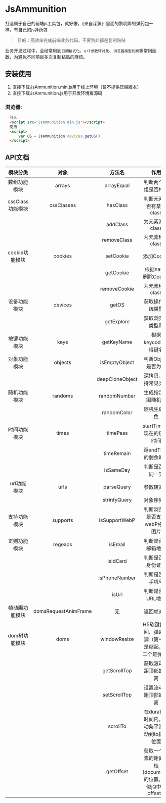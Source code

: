 # JsAmmunition
 
打造属于自己的前端js工具包，就好像，《来自深渊》里面的黎明卿的弹药包一样，有自己的js弹药包

> 目的：高效率完成前端业务代码，不要到处都是复制粘贴

业务开发过程中，会经常用到`日期格式化`、`url参数转对象`、`浏览器类型判断`等常用函数，为避免不同项目多次复制粘贴的麻烦。
## 安装使用

1. 直接下载JsAmmunition.min.js用于线上环境（暂不提供压缩版本）
2. 直接下载JsAmmunition.js用于开发环境看源码

### 浏览器:
``` html
  引入
  <script src="JsAmmunition.min.js"></script>
  使用
  <script>
      var OS = JsAmmunition.devices.getOS()
  </script>
```
## API文档


| 模块分类 | 对象 | 方法名|作用|
| :------------:|:---------------:|:-----:|:-----:|
| 数组功能模块 | arrays | arrayEqual | 判断两个数组是否相等  |
| cssClass功能模块 | cssClasses | hasClass | 判断元素是否有某个class  |
|  |  | addClass | 为元素添加class   |
|  |  | removeClass | 为元素移除class    |
| cookie功能模块 | cookies | setCookie | 添加Cookie   |
|  |  | getCookie | 根据name删除Cookie      |
|  |  | removeCookie | 为元素移除class    |
| 设备功能模块 | devices | getOS | 获取操作系统类型   |
|  |  | getExplore | 获取浏览器类型和      |
| 按键功能模块 | keys | getKeyName | 根据keycode获得键名    |
| 对象功能模块 | objects | isEmptyObject | 判断Object是否为空    |
|  |  | deepCloneObject | 深拷贝，支持常见类型      |
| 随机功能模块 | randoms | randomNumber | 生成指定范围随机数     |
|  |  | randomColor | 随机生成颜色     |
| 时间功能模块 | times | timePass | startTime距现在的已过时间     |
|  |  | timeRemain | 距endTime的剩余时间     |
|  |  | isSameDay | 判断是否为同一天     |
| url功能模块 | urls | parseQuery | 参数转对象     |
|  |  | strinfyQuery | 对象序列化     |
| 支持功能模块 | supports | isSupportWebP | 判断浏览器是否支持webP格式图片     |
| 正则功能模块 | regexps | isEmail | 判断是否为邮箱地址      |
|  |  | isIdCard | 判断是否为身份证号     |
|  |  | isPhoneNumber | 判断是否为手机号      |
|  |  | isUrl | 判断是否为URL地址     |
| 帧动画功能模块 | domsRequestAnimFrame | 无 |返回帧对象       |
| dom树功能模块 | doms | windowResize |H5软键盘缩回、弹起回调（第一个是缩起，第二个是弹起）       |
|  |  | getScrollTop | 获取滚动条距顶部的距离     |
|  |  | setScrollTop | 设置滚动条距顶部的距离     |
|  |  | scrollTo | 在duration时间内，滚动条平滑滚动到to指定位置     |
|  |  | getOffset | 获取一个元素的距离文档(document)的位置，类似jQ中的offset()     |
